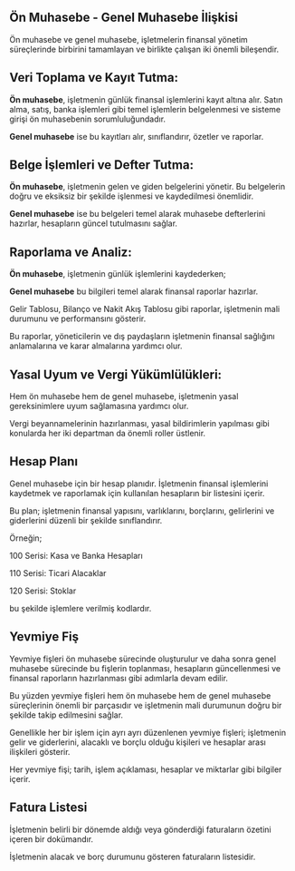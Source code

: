 
## Ön Muhasebe - Genel Muhasebe İlişkisi

Ön muhasebe ve genel muhasebe, işletmelerin finansal yönetim süreçlerinde birbirini tamamlayan ve birlikte çalışan iki önemli bileşendir.

## Veri Toplama ve Kayıt Tutma:

**Ön muhasebe**, işletmenin günlük finansal işlemlerini kayıt altına alır. Satın alma, satış, banka işlemleri gibi temel işlemlerin belgelenmesi ve sisteme girişi ön muhasebenin sorumluluğundadır.

**Genel muhasebe** ise bu kayıtları alır, sınıflandırır, özetler ve raporlar.

## Belge İşlemleri ve Defter Tutma:

**Ön muhasebe**, işletmenin gelen ve giden belgelerini yönetir. Bu belgelerin doğru ve eksiksiz bir şekilde işlenmesi ve kaydedilmesi önemlidir. 

**Genel muhasebe** ise bu belgeleri temel alarak muhasebe defterlerini hazırlar, hesapların güncel tutulmasını sağlar.

## Raporlama ve Analiz:

**Ön muhasebe**, işletmenin günlük işlemlerini kaydederken; 

**Genel muhasebe** bu bilgileri temel alarak finansal raporlar hazırlar. 

Gelir Tablosu, Bilanço ve Nakit Akış Tablosu gibi raporlar, işletmenin mali durumunu ve performansını gösterir. 

Bu raporlar, yöneticilerin ve dış paydaşların işletmenin finansal sağlığını anlamalarına ve karar almalarına yardımcı olur.

## Yasal Uyum ve Vergi Yükümlülükleri:

Hem ön muhasebe hem de genel muhasebe, işletmenin yasal gereksinimlere uyum sağlamasına yardımcı olur. 

Vergi beyannamelerinin hazırlanması, yasal bildirimlerin yapılması gibi konularda her iki departman da önemli roller üstlenir.

## Hesap Planı

Genel muhasebe için bir hesap planıdır. İşletmenin finansal işlemlerini kaydetmek ve raporlamak için kullanılan hesapların bir listesini içerir. 

Bu plan; işletmenin finansal yapısını, varlıklarını, borçlarını, gelirlerini ve giderlerini düzenli bir şekilde sınıflandırır.

Örneğin;

100 Serisi: Kasa ve Banka Hesapları

110 Serisi: Ticari Alacaklar

120 Serisi: Stoklar 

bu şekilde işlemlere verilmiş kodlardır.

## Yevmiye Fiş

Yevmiye fişleri ön muhasebe sürecinde oluşturulur ve daha sonra genel muhasebe sürecinde bu fişlerin toplanması, 
hesapların güncellenmesi ve finansal raporların hazırlanması gibi adımlarla devam edilir. 

Bu yüzden yevmiye fişleri hem ön muhasebe hem de genel muhasebe süreçlerinin önemli bir parçasıdır ve işletmenin mali durumunun doğru bir şekilde takip edilmesini sağlar. 

Genellikle her bir işlem için ayrı ayrı düzenlenen yevmiye fişleri; işletmenin gelir ve giderlerini, alacaklı ve borçlu olduğu kişileri ve 
hesaplar arası ilişkileri gösterir. 

Her yevmiye fişi; tarih, işlem açıklaması, hesaplar ve miktarlar gibi bilgiler içerir.

## Fatura Listesi

İşletmenin belirli bir dönemde aldığı veya gönderdiği faturaların özetini içeren bir dokümandır. 

İşletmenin alacak ve borç durumunu gösteren faturaların listesidir. 